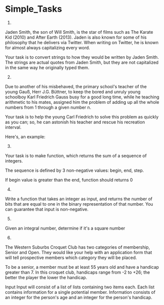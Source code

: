 # Simple_Tasks

1)
Jaden Smith, the son of Will Smith, is the star of films such as The Karate Kid (2010) and After Earth (2013). Jaden is also known for some of his philosophy that he delivers via Twitter. When writing on Twitter, he is known for almost always capitalizing every word.

Your task is to convert strings to how they would be written by Jaden Smith. The strings are actual quotes from Jaden Smith, but they are not capitalized in the same way he originally typed them.

2)
Due to another of his misbehaved, the primary school's teacher of the young Gauß, Herr J.G. Büttner, to keep the bored and unruly young schoolboy Karl Friedrich Gauss busy for a good long time, while he teaching arithmetic to his mates, assigned him the problem of adding up all the whole numbers from 1 through a given number n.

Your task is to help the young Carl Friedrich to solve this problem as quickly as you can; so, he can astonish his teacher and rescue his recreation interval.

Here's, an example:

3)
Your task is to make function, which returns the sum of a sequence of integers.

The sequence is defined by 3 non-negative values: begin, end, step.

If begin value is greater than the end, function should returns 0

4)
Write a function that takes an integer as input, and returns the number of bits that are equal to one in the binary representation of that number. You can guarantee that input is non-negative.

5)
Given an integral number, determine if it's a square number

6)
The Western Suburbs Croquet Club has two categories of membership, Senior and Open. They would like your help with an application form that will tell prospective members which category they will be placed.

To be a senior, a member must be at least 55 years old and have a handicap greater than 7. In this croquet club, handicaps range from -2 to +26; the better the player the lower the handicap.

Input
Input will consist of a list of lists containing two items each. Each list contains information for a single potential member. Information consists of an integer for the person's age and an integer for the person's handicap.

